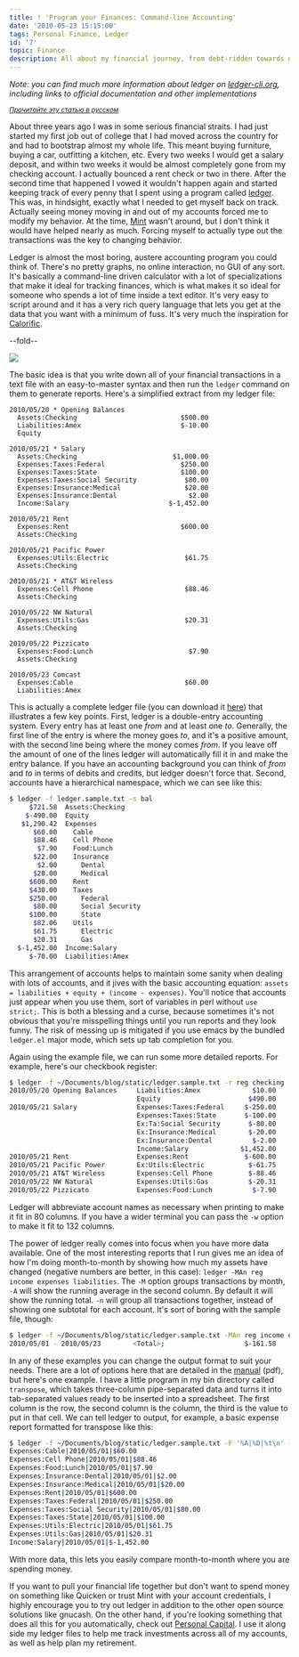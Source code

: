 ```yaml
---
title: ! 'Program your Finances: Command-line Accounting'
date: '2010-05-23 15:15:00'
tags: Personal Finance, Ledger
id: '7'
topic: Finance
description: All about my financial journey, from debt-ridden towards debt-free. More importantly, this is a very basic introduction to how to use ledger to keep track of your finances. This has been described as the best introduction to ledger out there.
---
```


*Note: you can find much more information about ledger on [ledger-cli.org](http://ledger-cli.org), including links to official documentation and other implementations*

<small><em><a href="http://softdroid.net/planirovanie-finansov-ledger">Прочитайте эту статью в русском</a></em></small>

About three years ago I was in some serious financial straits. I had just started my first job out of college that I had moved across the country for and had to bootstrap almost my whole life. This meant buying furniture, buying a car, outfitting a kitchen, etc. Every two weeks I would get a salary deposit, and within two weeks it would be almost completely gone from my checking account. I actually bounced a rent check or two in there. After the second time that happened I vowed it wouldn't happen again and started keeping track of every penny that I spent using a program called [ledger][]. This was, in hindsight, exactly what I needed to get myself back on track. Actually seeing money moving in and out of my accounts forced me to modify my behavior. At the time, [Mint](http://www.mint.com/) wasn't around, but I don't think it would have helped nearly as much. Forcing myself to actually type out the transactions was the key to changing behavior.

Ledger is almost the most boring, austere accounting program you could think of. There's no pretty graphs, no online interaction, no GUI of any sort. It's basically a command-line driven calculator with a lot of specializations that make it ideal for tracking finances, which is what makes it so ideal for someone who spends a lot of time inside a text editor. It's very easy to script around and it has a very rich query language that lets you get at the data that you want with a minimum of fuss. It's very much the inspiration for [Calorific][].

[ledger]:    http://ledger-cli.org
[manual]:    http://ledger-cli.org/3.0/doc/ledger3.html
[Calorific]: http://github.com/peterkeen/calorific

--fold--

<a href="https://track.flexlinkspro.com/a.ashx?foid=1103501.2025983&foc=2&fot=9999&fos=1" rel="nofollow" target="_blank" alt="Leaderboard" title="All your accounts, Benefits-0015" ><img border="0" src="https://content.flexlinks.com/sharedimages/products/2025983/1424472.gif" style="max-width: 100%;" /></a><img src="https://track.flexlinkspro.com/i.ashx?foid=1103501.2025983&fot=9999&foc=2&fos=1" border="0" width="0" height="0" style="opacity: 0;"/>

The basic idea is that you write down all of your financial transactions in a text file with an easy-to-master syntax and then run the `ledger` command on them to generate reports. Here's a simplified extract from my ledger file:

```text
2010/05/20 * Opening Balances
  Assets:Checking                          $500.00
  Liabilities:Amex                         $-10.00
  Equity

2010/05/21 * Salary
  Assets:Checking                        $1,000.00
  Expenses:Taxes:Federal                   $250.00
  Expenses:Taxes:State                     $100.00
  Expenses:Taxes:Social Security            $80.00
  Expenses:Insurance:Medical                $20.00
  Expenses:Insurance:Dental                  $2.00
  Income:Salary                         $-1,452.00

2010/05/21 Rent
  Expenses:Rent                            $600.00
  Assets:Checking

2010/05/21 Pacific Power
  Expenses:Utils:Electric                   $61.75
  Assets:Checking

2010/05/21 * AT&T Wireless
  Expenses:Cell Phone                       $88.46
  Assets:Checking

2010/05/22 NW Natural
  Expenses:Utils:Gas                        $20.31
  Assets:Checking

2010/05/22 Pizzicato
  Expenses:Food:Lunch                        $7.90
  Assets:Checking

2010/05/23 Comcast
  Expenses:Cable                            $60.00
  Liabilities:Amex
```

This is actually a complete ledger file (you can download it [here](ledger.sample.txt)) that illustrates a few key points. First, ledger is a double-entry accounting system. Every entry has at least one *from* and at least one *to*. Generally, the first line of the entry is where the money goes *to*, and it's a positive amount, with the second line being where the money comes *from*. If you leave off the amount of one of the lines ledger will automatically fill it in and make the entry balance. If you have an accounting background you can think of *from* and *to* in terms of debits and credits, but ledger doesn't force that. Second, accounts have a hierarchical namespace, which we can see like this:

```bash
$ ledger -f ledger.sample.txt -s bal
     $721.58  Assets:Checking
    $-490.00  Equity
   $1,290.42  Expenses
      $60.00    Cable
      $88.46    Cell Phone
       $7.90    Food:Lunch
      $22.00    Insurance
       $2.00      Dental
      $20.00      Medical
     $600.00    Rent
     $430.00    Taxes
     $250.00      Federal
      $80.00      Social Security
     $100.00      State
      $82.06    Utils
      $61.75      Electric
      $20.31      Gas
  $-1,452.00  Income:Salary
     $-70.00  Liabilities:Amex
```

This arrangement of accounts helps to maintain some sanity when dealing with lots of accounts, and it jives with the basic accounting equation: `assets = liabilities + equity + (income - expenses)`. You'll notice that accounts just appear when you use them, sort of variables in perl without `use strict;`. This is both a blessing and a curse, because sometimes it's not obvious that you're misspelling things until you run reports and they look funny. The risk of messing up is mitigated if you use emacs by the bundled `ledger.el` major mode, which sets up tab completion for you.

Again using the example file, we can run some more detailed reports. For example, here's our checkbook register:

```bash
$ ledger -f ~/Documents/blog/static/ledger.sample.txt -r reg checking
2010/05/20 Opening Balances     Liabilities:Amex             $10.00       $10.00
                                Equity                      $490.00      $500.00
2010/05/21 Salary               Expenses:Taxes:Federal     $-250.00      $250.00
                                Expenses:Taxes:State       $-100.00      $150.00
                                Ex:Ta:Social Security       $-80.00       $70.00
                                Ex:Insurance:Medical        $-20.00       $50.00
                                Ex:Insurance:Dental          $-2.00       $48.00
                                Income:Salary             $1,452.00    $1,500.00
2010/05/21 Rent                 Expenses:Rent              $-600.00      $900.00
2010/05/21 Pacific Power        Ex:Utils:Electric           $-61.75      $838.25
2010/05/21 AT&T Wireless        Expenses:Cell Phone         $-88.46      $749.79
2010/05/22 NW Natural           Expenses:Utils:Gas          $-20.31      $729.48
2010/05/22 Pizzicato            Expenses:Food:Lunch          $-7.90      $721.58
```

Ledger will abbreviate account names as necessary when printing to make it fit in 80 columns. If you have a wider terminal you can pass the `-w` option to make it fit to 132 columns.

The power of ledger really comes into focus when you have more data available. One of the most interesting reports that I run gives me an idea of how I'm doing month-to-month by showing how much my assets have changed (negative numbers are better, in this case): `ledger -MAn reg income expenses liabilities`. The `-M` option groups transactions by month, `-A` will show the running average in the second column. By default it will show the running total. `-n` will group all transactions together, instead of showing one subtotal for each account. It's sort of boring with the sample file, though:

```bash
$ ledger -f ~/Documents/blog/static/ledger.sample.txt -MAn reg income expenses
2010/05/01 - 2010/05/23        <Total>;                    $-161.58     $-161.58
```

In any of these examples you can change the output format to suit your needs. There are a lot of options here that are detailed in the [manual][] (pdf), but here's one example. I have a little program in my bin directory called `transpose`, which takes three-column pipe-separated data and turns it into tab-separated values ready to be inserted into a spreadsheet. The first column is the row, the second column is the column, the third is the value to put in that cell. We can tell ledger to output, for example, a basic expense report formatted for transpose like this:

```bash
$ ledger -f ~/Documents/blog/static/ledger.sample.txt -F '%A|%D|%t\n' -M reg income expenses
Expenses:Cable|2010/05/01|$60.00
Expenses:Cell Phone|2010/05/01|$88.46
Expenses:Food:Lunch|2010/05/01|$7.90
Expenses:Insurance:Dental|2010/05/01|$2.00
Expenses:Insurance:Medical|2010/05/01|$20.00
Expenses:Rent|2010/05/01|$600.00
Expenses:Taxes:Federal|2010/05/01|$250.00
Expenses:Taxes:Social Security|2010/05/01|$80.00
Expenses:Taxes:State|2010/05/01|$100.00
Expenses:Utils:Electric|2010/05/01|$61.75
Expenses:Utils:Gas|2010/05/01|$20.31
Income:Salary|2010/05/01|$-1,452.00
```

With more data, this lets you easily compare month-to-month where you are spending money.

If you want to pull your financial life together but don't want to spend money on something like Quicken or trust Mint with your account credentials, I highly encourage you to try out ledger in addition to the other open source solutions like gnucash. On the other hand, if you're looking something that does all this for you automatically, check out <a href="https://track.flexlinkspro.com/a.ashx?foid=1103501.2107475&foc=1&fot=9999&fos=1" rel="nofollow" target="_blank" >Personal Capital</a>. I use it along side my ledger files to help me track investments across all of my accounts, as well as help plan my retirement.

